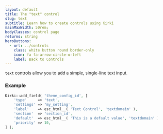 ```yaml
---
layout: default
title: The "text" control
slug: text
subtitle: Learn how to create controls using Kirki
mainMaxWidth: 50rem;
bodyClasses: control page
returns: string
heroButtons:
  - url: ../controls
    class: white button round border-only
    icon: fa fa-arrow-circle-o-left
    label: Back to Controls
---
```


`text` controls allow you to add a simple, single-line text input.

### Example

```php
Kirki::add_field( 'theme_config_id', [
	'type'     => 'text',
	'settings' => 'my_setting',
	'label'    => esc_html__( 'Text Control', 'textdomain' ),
	'section'  => 'section_id',
	'default'  => esc_html__( 'This is a default value', 'textdomain' ),
	'priority' => 10,
] );
```
